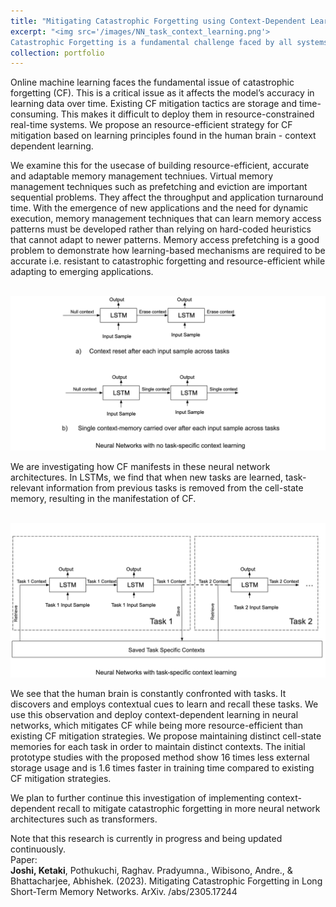 ```yaml
---
title: "Mitigating Catastrophic Forgetting using Context-Dependent Learning"
excerpt: "<img src='/images/NN_task_context_learning.png'> 
Catastrophic Forgetting is a fundamental challenge faced by all systems that learn online. We propose leveraging the cognitive inspiration of context-dependent learning to reduce forgetting in a resource-efficient manner."
collection: portfolio
---
```


Online machine learning faces the fundamental issue of catastrophic forgetting (CF). This is a critical issue as it affects the model’s accuracy in learning data over time. Existing CF mitigation tactics are storage and time-consuming. This makes it difficult to deploy them in resource-constrained real-time systems. We propose an resource-efficient strategy for CF mitigation based on learning principles found in the human brain - context dependent learning.

We examine this for the usecase of building resource-efficient, accurate and adaptable memory management techniues. Virtual memory management techniques such as prefetching and eviction are important sequential problems. They affect the throughput and application turnaround time. With the emergence of new applications and the need for dynamic execution, memory management techniques that can learn memory access patterns must be developed rather than relying on hard-coded heuristics that cannot adapt to newer patterns. Memory access prefetching is a good problem to demonstrate how learning-based mechanisms are required to be accurate i.e. resistant to catastrophic forgetting and resource-efficient while adapting to emerging applications.

<br/><img src='/images/NN_No_task_context_learning.png'>

We are investigating how CF manifests in these neural network architectures. In LSTMs, we find that when new tasks are learned, task-relevant information from previous tasks is removed from the cell-state memory, resulting in the manifestation of CF.

<br/><img src='/images/NN_task_context_learning.png'>

We see that the human brain is constantly confronted with tasks. It discovers and employs contextual cues to learn and recall these tasks. We use this observation and deploy context-dependent learning in neural networks, which mitigates CF while being more resource-efficient than existing CF mitigation strategies. We propose maintaining distinct cell-state memories for each task in order to maintain distinct contexts. The initial prototype studies with the proposed method show 16 times less external storage usage and is 1.6 times faster in training time compared to existing CF mitigation strategies. 


We plan to further continue this investigation of implementing context-dependent recall to mitigate catastrophic forgetting in more neural network architectures such as transformers. 

Note that this research is currently in progress and being updated continuously.
<br/>
Paper: 
<br/>
**Joshi, Ketaki**, Pothukuchi, Raghav. Pradyumna., Wibisono, Andre., & Bhattacharjee, Abhishek. (2023). Mitigating Catastrophic Forgetting in Long Short-Term Memory Networks. ArXiv. /abs/2305.17244

